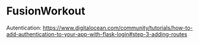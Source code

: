 # FusionWorkout

Autentication: https://www.digitalocean.com/community/tutorials/how-to-add-authentication-to-your-app-with-flask-login#step-3-adding-routes
